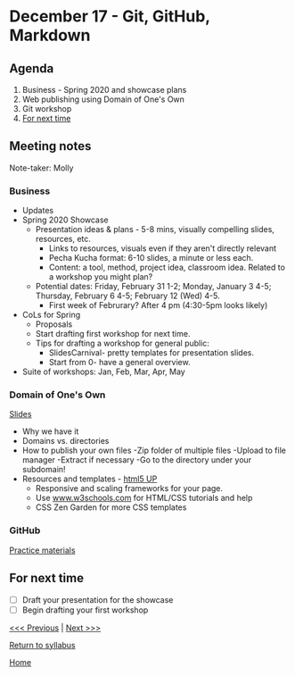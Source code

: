 # December 17 - Git, GitHub, Markdown

## Agenda
1. Business - Spring 2020 and showcase plans
2. Web publishing using Domain of One's Own
2. Git workshop
3. [For next time](#for-next-time)

## Meeting notes
Note-taker: Molly

### Business
- Updates
- Spring 2020 Showcase
  - Presentation ideas & plans - 5-8 mins, visually compelling slides, resources, etc.
      - Links to resources, visuals even if they aren't directly relevant
      - Pecha Kucha format: 6-10 slides, a minute or less each.
      - Content: a tool, method, project idea, classroom idea. Related to a workshop you might plan?
  - Potential dates: Friday, February 31 1-2; Monday, January 3 4-5; Thursday, February 6 4-5; February 12 (Wed) 4-5.
      - First week of Februrary? After 4 pm (4:30-5pm looks likely)
- CoLs for Spring 
   - Proposals
   - Start drafting first workshop for next time.
    - Tips for drafting a workshop for general public:
      - SlidesCarnival- pretty templates for presentation slides.
      - Start from 0- have a general overview.
- Suite of workshops: Jan, Feb, Mar, Apr, May

### Domain of One's Own
[Slides](http://bit.ly/dooo-10-18)
- Why we have it
- Domains vs. directories
- How to publish your own files
    -Zip folder of multiple files
    -Upload to file manager
    -Extract if necessary
    -Go to the directory under your subdomain!
- Resources and templates -  [html5 UP](https://html5up.net/)  
    - Responsive and scaling frameworks for your page.
    - Use www.w3schools.com for HTML/CSS tutorials and help
    - CSS Zen Garden for more CSS templates
### GitHub   
[Practice materials](/sessions/git-practice/instrux.md)

## For next time
- [ ] Draft your presentation for the showcase
- [ ] Begin drafting your first workshop

[<<< Previous](/sessions/12-5-html.md) | [Next >>>]()

[Return to syllabus](/syllabus.md)

[Home](/README.md)
